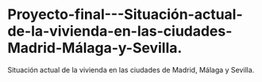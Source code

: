 # Proyecto-final---Situación-actual-de-la-vivienda-en-las-ciudades-Madrid-Málaga-y-Sevilla.
Situación actual de la vivienda en las ciudades de Madrid, Málaga y Sevilla.
